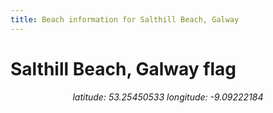 ```yaml
---
title: Beach information for Salthill Beach, Galway
---
```

# Salthill Beach, Galway <span class="material-icons blue-flag">flag</span>

<div align="center"><i>latitude: 53.25450533 longitude: -9.09222184</i></div>